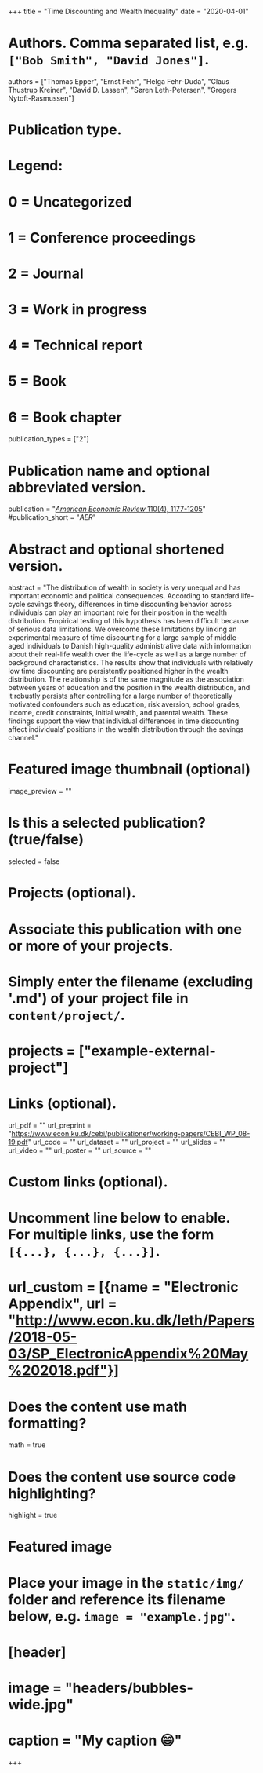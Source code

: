+++
title = "Time Discounting and Wealth Inequality"
date = "2020-04-01"

# Authors. Comma separated list, e.g. `["Bob Smith", "David Jones"]`.
authors = ["Thomas Epper", "Ernst Fehr", "Helga Fehr-Duda", "Claus Thustrup Kreiner", "David D. Lassen", "Søren Leth-Petersen", "Gregers Nytoft-Rasmussen"]

# Publication type.
# Legend:
# 0 = Uncategorized
# 1 = Conference proceedings
# 2 = Journal
# 3 = Work in progress
# 4 = Technical report
# 5 = Book
# 6 = Book chapter
publication_types = ["2"]

# Publication name and optional abbreviated version.
publication = "[*American Economic Review* 110(4), 1177-1205](https://www.aeaweb.org/articles?id=10.1257/aer.20181096&&from=f)"
#publication_short = "*AER*"

# Abstract and optional shortened version.
abstract = "The distribution of wealth in society is very unequal and has important economic and political consequences. According to standard life-cycle savings theory, differences in time discounting behavior across individuals can play an important role for their position in the wealth distribution. Empirical testing of this hypothesis has been difficult because of serious data limitations. We overcome these limitations by linking an experimental measure of time discounting for a large sample of middle-aged individuals to Danish high-quality administrative data with information about their real-life wealth over the life-cycle as well as a large number of background characteristics. The results show that individuals with relatively low time discounting are persistently positioned higher in the wealth distribution. The relationship is of the same magnitude as the association between years of education and the position in the wealth distribution, and it robustly persists after controlling for a large number of theoretically motivated confounders such as education, risk aversion, school grades, income, credit constraints, initial wealth, and parental wealth. These findings support the view that individual differences in time discounting affect individuals’ positions in the wealth distribution through the savings channel."

# Featured image thumbnail (optional)
image_preview = ""

# Is this a selected publication? (true/false)
selected = false

# Projects (optional).
#   Associate this publication with one or more of your projects.
#   Simply enter the filename (excluding '.md') of your project file in `content/project/`.
# projects = ["example-external-project"]

# Links (optional).
url_pdf = ""
url_preprint = "https://www.econ.ku.dk/cebi/publikationer/working-papers/CEBI_WP_08-19.pdf"
url_code = ""
url_dataset = ""
url_project = ""
url_slides = ""
url_video = ""
url_poster = ""
url_source = ""

# Custom links (optional).
#   Uncomment line below to enable. For multiple links, use the form `[{...}, {...}, {...}]`.
# url_custom = [{name = "Electronic Appendix", url = "http://www.econ.ku.dk/leth/Papers/2018-05-03/SP_ElectronicAppendix%20May%202018.pdf"}]

# Does the content use math formatting?
math = true

# Does the content use source code highlighting?
highlight = true

# Featured image
# Place your image in the `static/img/` folder and reference its filename below, e.g. `image = "example.jpg"`.
# [header]
# image = "headers/bubbles-wide.jpg"
# caption = "My caption :smile:"

+++
